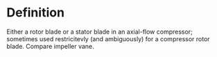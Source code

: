 # Definition

Either a rotor blade or a stator blade in an axial-flow compressor;
sometimes used restricitevly (and ambiguously) for a compressor rotor
blade. Compare impeller vane.
